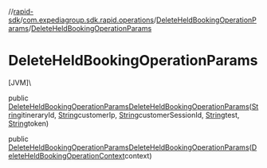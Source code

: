 //[rapid-sdk](../../../index.md)/[com.expediagroup.sdk.rapid.operations](../index.md)/[DeleteHeldBookingOperationParams](index.md)/[DeleteHeldBookingOperationParams](-delete-held-booking-operation-params.md)

# DeleteHeldBookingOperationParams

[JVM]\

public [DeleteHeldBookingOperationParams](index.md)[DeleteHeldBookingOperationParams](-delete-held-booking-operation-params.md)([String](https://docs.oracle.com/javase/8/docs/api/java/lang/String.html)itineraryId, [String](https://docs.oracle.com/javase/8/docs/api/java/lang/String.html)customerIp, [String](https://docs.oracle.com/javase/8/docs/api/java/lang/String.html)customerSessionId, [String](https://docs.oracle.com/javase/8/docs/api/java/lang/String.html)test, [String](https://docs.oracle.com/javase/8/docs/api/java/lang/String.html)token)

public [DeleteHeldBookingOperationParams](index.md)[DeleteHeldBookingOperationParams](-delete-held-booking-operation-params.md)([DeleteHeldBookingOperationContext](../-delete-held-booking-operation-context/index.md)context)
